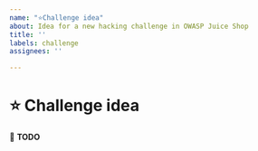 ```yaml
---
name: "⭐Challenge idea"
about: Idea for a new hacking challenge in OWASP Juice Shop
title: ''
labels: challenge
assignees: ''

---
```


# :star: Challenge idea

:wrench: **TODO**

